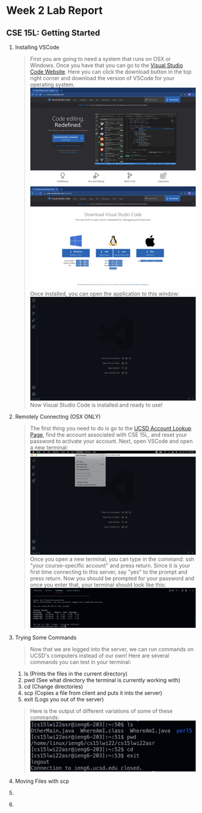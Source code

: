 # Week 2 Lab Report
## CSE 15L: Getting Started


1. Installing VSCode
    >First you are going to need a system that runs on OSX or Windows. Once you have that you can go to the [Visual Studio Code Website](https://code.visualstudio.com/). Here you can click the download button in the top right corner and download the version of VSCode for your operating system. ![Image](VSCode1.png) ![Image](VSCode2.png)
    Once installed, you can open the application to this window: ![Image](VSCode3.png) Now Visual Studio Code is installed and ready to use!
    >
2. Remotely Connecting (OSX ONLY)
    >The first thing you need to do is go to the [UCSD Account Lookup Page](https://sdacs.ucsd.edu/~icc/index.php), find the account associated with CSE 15L, and reset your password to activate your account. Next, open VSCode and open a new terminal: ![Image](VSCode4.png)
    Once you open a new terminal, you can type in the command: ssh "your course-specific account" and press return. Since it is your first time connecting to this server, say "yes" to the prompt and press return. Now you should be prompted for your password and once you enter that, your terminal should look like this: ![Image](VSCode5.png)
    >
3. Trying Some Commands
    >Now that we are logged into the server, we can run commands on UCSD's computers instead of our own! Here are several commands you can test in your terminal:
    >
    1. ls (Prints the files in the current directory)
    2. pwd (See what directory the terminal is currently working with)
    3. cd (Change directories)
    4. scp (Copies a file from client and puts it into the server)
    5. exit (Logs you out of the server)
    >Here is the output of different variations of some of these commands:![Image](VSCode6.png)
    >

4. Moving Files with scp
    >
    >
5. 
    >
    >
6. 
    >
    >
